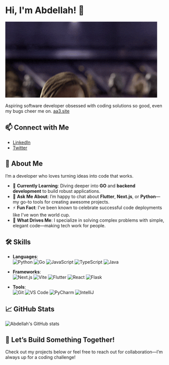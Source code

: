# Hi, I'm Abdellah! 👋

![](giphy.gif)

Aspiring software developer obsessed with coding solutions so good, even my bugs cheer me on.
[aa3.site](https://www.aa3.site/)

## 📫 Connect with Me

- [LinkedIn](https://www.linkedin.com/in/abdellah-qadi-b229382a2?trk=contact-info)
- [Twitter](https://x.com/HimoNotting)

## 🚀 About Me

I’m a developer who loves turning ideas into code that works.

- 🌱 **Currently Learning**: Diving deeper into **GO** and **backend development** to build robust applications.
- 💬 **Ask Me About**: I’m happy to chat about **Flutter**, **Next.js**, or **Python**—my go-to tools for creating awesome projects.
- ⚡ **Fun Fact**: I’ve been known to celebrate successful code deployments like I've won the world cup.
- 🎯 **What Drives Me**: I specialize in solving complex problems with simple, elegant code—making tech work for people.

## 🛠️ Skills

- **Languages**:  
  ![Python](https://img.shields.io/badge/Python-3776AB?style=flat&logo=python&logoColor=white) ![Go](https://img.shields.io/badge/Go-00ADD8?style=flat&logo=go&logoColor=white)  ![JavaScript](https://img.shields.io/badge/JavaScript-F7DF1E?style=flat&logo=javascript&logoColor=black)  ![TypeScript](https://img.shields.io/badge/TypeScript-3178C6?style=flat&logo=typescript&logoColor=white) ![Java](https://img.shields.io/badge/Java-ED8B00?style=flat&logo=java&logoColor=white)  
   
- **Frameworks**:  
  ![Next.js](https://img.shields.io/badge/Next.js-000000?style=flat&logo=nextdotjs&logoColor=white)  ![Vite](https://img.shields.io/badge/Vite-646CFF?style=flat&logo=vite&logoColor=white)  ![Flutter](https://img.shields.io/badge/Flutter-02569B?style=flat&logo=flutter&logoColor=white)  ![React](https://img.shields.io/badge/React-61DAFB?style=flat&logo=react&logoColor=black)  ![Flask](https://img.shields.io/badge/Flask-000000?style=flat&logo=flask&logoColor=white)  

- **Tools**:  
  ![Git](https://img.shields.io/badge/Git-F05032?style=flat&logo=git&logoColor=white)  ![VS Code](https://img.shields.io/badge/VS%20Code-007ACC?style=flat&logo=visual-studio-code&logoColor=white)  ![PyCharm](https://img.shields.io/badge/PyCharm-21D789?style=flat&logo=pycharm&logoColor=white)  ![IntelliJ](https://img.shields.io/badge/IntelliJ-000000?style=flat&logo=intellij-idea&logoColor=white)


## 📈 GitHub Stats

![Abdellah's GitHub stats](https://github-readme-stats.vercel.app/api?username=MRQ67&show_icons=true&theme=radical)

## 👀 Let’s Build Something Together!

Check out my projects below or feel free to reach out for collaboration—I’m always up for a coding challenge!


